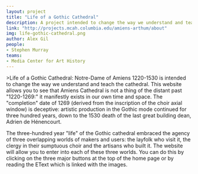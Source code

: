 ```yaml
---
layout: project
title: "Life of a Gothic Cathedral"
description: A project intended to change the way we understand and teach the cathedral.
link: "http://projects.mcah.columbia.edu/amiens-arthum/about"
img: life-gothic-cathedral.png
author: Alex Gil
people:
- Stephen Murray
teams:
- Media Center for Art History
---
```


<a href="http://projects.mcah.columbia.edu/amiens-arthum/about"></a>>Life of a Gothic Cathedral: Notre-Dame of Amiens 1220-1530</a> is intended to change the way we understand and teach the cathedral. This website allows you to see that Amiens Cathedral is not a thing of the distant past "1220-1269:" it manifestly exists in our own time and space. The "completion" date of 1269 (derived from the inscription of the choir axial window) is deceptive: artistic production in the Gothic mode continued for three hundred years, down to the 1530 death of the last great building dean, Adrien de Hénencourt.

The three-hundred year "life" of the Gothic cathedral embraced the agency of three overlapping worlds of makers and users: the layfolk who visit it, the clergy in their sumptuous choir and the artisans who built it. The website will allow you to enter into each of these three worlds. You can do this by clicking on the three major buttons at the top of the home page or by reading the EText which is linked with the images.

